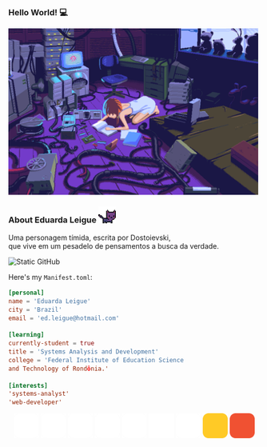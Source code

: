 <h3>Hello World! 💻</h3>
<img align= "center" alt="Night Coding" src="./assets_readme/cybergirl.gif" width='500'/>

### About Eduarda Leigue <img src="./assets_readme/cat.gif" height="7%" width="7%"/>
<p>Uma personagem tímida, escrita por Dostoievski, <br> que vive em um pesadelo de pensamentos a busca da verdade.</p>

<img src="https://img.shields.io/static/v1?label=Overview&message=LEIGUEED&color=bca9f5&style=for-the-badge&logo=GitHub" alt="Static GitHub"/> 

Here's my `Manifest.toml`:

```toml
[personal]
name = 'Eduarda Leigue'
city = 'Brazil'
email = 'ed.leigue@hotmail.com'

[learning]
currently-student = true
title = 'Systems Analysis and Development'
college = 'Federal Institute of Education Science 
and Technology of Rondônia.'

[interests]
'systems-analyst'
'web-developer'
```
<div align="center">
      <td><img src="./assets_readme/discord-light.svg" width="50"></td>
      <td><img src="./assets_readme/vscode-light.svg" width="50"></td>
      <td><img src="./assets_readme/mysql-light.svg" width="50"></td>
      <td><img src="./assets_readme/python-light.svg" width="50"></td>
      <td><img src="./assets_readme/c-light.svg" width="50"></td>
      <td><img src="./assets_readme/html-light.svg" width="50"></td>
      <td><img src="./assets_readme/css-light.svg" width="50"></td>
      <td><img src="./assets_readme/javascript.svg" width="50"></td>
      <td><img src="./assets_readme/git.svg" width="50"></td>
</div>

